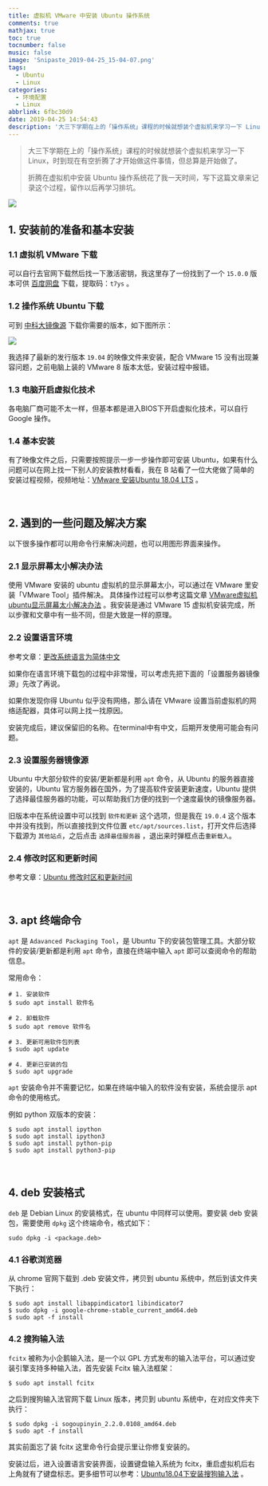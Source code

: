 ```yaml
---
title: 虚拟机 VMware 中安装 Ubuntu 操作系统
comments: true
mathjax: true
toc: true
tocnumber: false
music: false
image: 'Snipaste_2019-04-25_15-04-07.png'
tags:
  - Ubuntu
  - Linux
categories: 
  - 环境配置
  - Linux
abbrlink: 6fbc30d9
date: 2019-04-25 14:54:43
description: '大三下学期在上的「操作系统」课程的时候就想装个虚拟机来学习一下 Linux，时到现在有空折腾了才开始做这件事情，但总算是开始做了。折腾在虚拟机中安装 Ubuntu 操作系统花了我一天时间，写下这篇文章来记录这个过程，留作以后再学习排坑。'
---
```


> 大三下学期在上的「操作系统」课程的时候就想装个虚拟机来学习一下 Linux，时到现在有空折腾了才开始做这件事情，但总算是开始做了。
>
> 折腾在虚拟机中安装 Ubuntu 操作系统花了我一天时间，写下这篇文章来记录这个过程，留作以后再学习排坑。

![](https://photo.hushhw.cn/images/Snipaste_2019-04-25_15-04-07.png)



## 1. 安装前的准备和基本安装

### 1.1 虚拟机 **VMware** 下载

可以自行去官网下载然后找一下激活密钥，我这里存了一份找到了一个 `15.0.0` 版本可供 <i class="fa fa-download fa"></i> [百度网盘](https://pan.baidu.com/s/1QbcYGlaX_bTLqQiYN571eQ ) 下载，提取码：`t7ys` 。

### 1.2 操作系统 **Ubuntu** 下载

可到 [中科大镜像源](<http://mirrors.ustc.edu.cn/>) 下载你需要的版本，如下图所示：

![](https://photo.hushhw.cn/images/Snipaste_2019-04-25_15-26-58.png)

我选择了最新的发行版本 `19.04` 的映像文件来安装，配合 VMware 15 没有出现兼容问题，之前电脑上装的 VMware 8 版本太低，安装过程中报错。

### 1.3 电脑开启虚拟化技术

各电脑厂商可能不太一样，但基本都是进入BIOS下开启虚拟化技术，可以自行 Google 操作。

### 1.4 基本安装

有了映像文件之后，只需要按照提示一步一步操作即可安装 Ubuntu，如果有什么问题可以在网上找一下别人的安装教材看看，我在 B 站看了一位大佬做了简单的安装过程视频，视频地址：[VMware 安装Ubuntu 18.04 LTS](<https://www.bilibili.com/video/av24804060>) 。

​         

## 2. 遇到的一些问题及解决方案

以下很多操作都可以用命令行来解决问题，也可以用图形界面来操作。

### 2.1 显示屏幕太小解决办法

使用 VMware 安装的 ubuntu 虚拟机的显示屏幕太小，可以通过在 VMware 里安装「VMware Tool」插件解决。 具体操作过程可以参考这篇文章 [VMware虚拟机ubuntu显示屏幕太小解决办法](<https://blog.csdn.net/dcrmg/article/details/74090307>) 。我安装是通过 VMware 15 虚拟机安装完成，所以步骤和文章中有一些不同，但是大致是一样的原理。

### 2.2 设置语言环境

参考文章：[更改系统语言为简体中文](<https://blog.csdn.net/qq_19339041/article/details/80058575>) 

如果你在语言环境下载包的过程中非常慢，可以考虑先把下面的「设置服务器镜像源」先改了再说。

如果你发现你得 Ubuntu 似乎没有网络，那么请在 VMware 设置当前虚拟机的网络适配器，具体可以网上找一找原因。

安装完成后，建议保留旧的名称。在terminal中有中文，后期开发使用可能会有问题。

### 2.3 设置服务器镜像源

Ubuntu 中大部分软件的安装/更新都是利用 `apt` 命令，从 Ubuntu 的服务器直接安装的，Ubuntu 官方服务器在国外，为了提高软件安装更新速度，Ubuntu 提供了选择最佳服务器的功能，可以帮助我们方便的找到一个速度最快的镜像服务器。

旧版本中在系统设置中可以找到 `软件和更新` 这个选项，但是我在 `19.0.4` 这个版本中并没有找到，所以直接找到文件位置 `etc/apt/sources.list`，打开文件后选择下载源为 `其他站点`，之后点击 `选择最佳服务器` ，退出来时弹框点击`重新载入`。

### 2.4 修改时区和更新时间

参考文章：[Ubuntu 修改时区和更新时间](<https://blog.csdn.net/zhengchaooo/article/details/79500032>) 

​            

## 3. apt 终端命令

`apt` 是 `Adavanced Packaging Tool`，是 Ubuntu 下的安装包管理工具。大部分软件的安装/更新都是利用 `apt` 命令，直接在终端中输入 `apt` 即可以查阅命令的帮助信息。

常用命令：

```
# 1. 安装软件
$ sudo apt install 软件名

# 2. 卸载软件
$ sudo apt remove 软件名

# 3. 更新可用软件包列表
$ sudo apt update

# 4. 更新已安装的包
$ sudo apt upgrade
```

`apt` 安装命令并不需要记忆，如果在终端中输入的软件没有安装，系统会提示 apt 命令的使用格式。

例如 python 双版本的安装：

```
$ sudo apt install ipython
$ sudo apt install ipython3
$ sudo apt install python-pip
$ sudo apt install python3-pip
```

​            

## 4. deb 安装格式

`deb` 是 Debian Linux 的安装格式，在 ubuntu 中同样可以使用。要安装 deb 安装包，需要使用 `dpkg` 这个终端命令，格式如下：

```
sudo dpkg -i <package.deb>
```



### 4.1 谷歌浏览器

从 chrome 官网下载到 .deb 安装文件，拷贝到 ubuntu 系统中，然后到该文件夹下执行：

```
$ sudo apt install libappindicator1 libindicator7
$ sudo dpkg -i google-chrome-stable_current_amd64.deb
$ sudo apt -f install
```



### 4.2 搜狗输入法

`fcitx` 被称为小企鹅输入法，是一个以 GPL 方式发布的输入法平台，可以通过安装引擎支持多种输入法，首先安装 Fcitx 输入法框架：

```
$ sudo apt install fcitx
```

之后到搜狗输入法官网下载 Linux 版本，拷贝到 ubuntu 系统中，在对应文件夹下执行：

```
$ sudo dpkg -i sogoupinyin_2.2.0.0108_amd64.deb
$ sudo apt -f install
```

其实前面忘了装 fcitx 这里命令行会提示里让你修复安装的。

安装过后，进入设置语言安装界面，设置键盘输入系统为 fcitx，重启虚拟机后右上角就有了键盘标志。更多细节可以参考：[Ubuntu18.04下安装搜狗输入法](<https://blog.csdn.net/lupengCSDN/article/details/80279177>) 。





